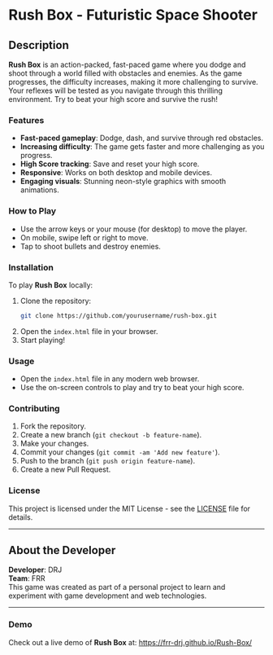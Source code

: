 # Rush Box - Futuristic Space Shooter

## Description

**Rush Box** is an action-packed, fast-paced game where you dodge and shoot through a world filled with obstacles and enemies. As the game progresses, the difficulty increases, making it more challenging to survive. Your reflexes will be tested as you navigate through this thrilling environment. Try to beat your high score and survive the rush!

### Features
- **Fast-paced gameplay**: Dodge, dash, and survive through red obstacles.
- **Increasing difficulty**: The game gets faster and more challenging as you progress.
- **High Score tracking**: Save and reset your high score.
- **Responsive**: Works on both desktop and mobile devices.
- **Engaging visuals**: Stunning neon-style graphics with smooth animations.

### How to Play
- Use the arrow keys or your mouse (for desktop) to move the player.
- On mobile, swipe left or right to move.
- Tap to shoot bullets and destroy enemies.

### Installation

To play **Rush Box** locally:

1. Clone the repository:
    ```bash
    git clone https://github.com/yourusername/rush-box.git
    ```
2. Open the `index.html` file in your browser.
3. Start playing!

### Usage

- Open the `index.html` file in any modern web browser.
- Use the on-screen controls to play and try to beat your high score.

### Contributing

1. Fork the repository.
2. Create a new branch (`git checkout -b feature-name`).
3. Make your changes.
4. Commit your changes (`git commit -am 'Add new feature'`).
5. Push to the branch (`git push origin feature-name`).
6. Create a new Pull Request.

### License

This project is licensed under the MIT License - see the [LICENSE](LICENSE) file for details.

---

## About the Developer

**Developer**: DRJ  
**Team**: FRR  
This game was created as part of a personal project to learn and experiment with game development and web technologies.

---

### **Demo**

Check out a live demo of **Rush Box** at: https://frr-drj.github.io/Rush-Box/
